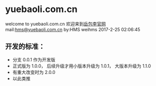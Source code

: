 # yuebaoli.com.cn
welcome to yuebaoli.com.cn
欢迎来到[岳包李官网](yuebaoli.com.cn)
mail:hms@yuebaoli.com.cn  by:HMS weihms
2017-2-25 02:06:45

## 开发的标准：
- 分支 0.0.1 作为开发版
- 正式版为 1.0.0， 后续升级才用小版本升级为 1.0.1， 大版本升级为 1.1.0
- 有重大改变时为 2.0.0
- 以此类推

